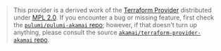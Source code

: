 > This provider is a derived work of the [Terraform Provider](https://github.com/akamai/terraform-provider-akamai)
> distributed under [MPL 2.0](https://www.mozilla.org/en-US/MPL/2.0/). If you encounter a bug or missing feature,
> first check the [`pulumi/pulumi-akamai` repo](https://github.com/pulumi/pulumi-akamai/issues); however, if that doesn't turn up anything,
> please consult the source [`akamai/terraform-provider-akamai` repo](https://github.com/akamai/terraform-provider-akamai/issues).
